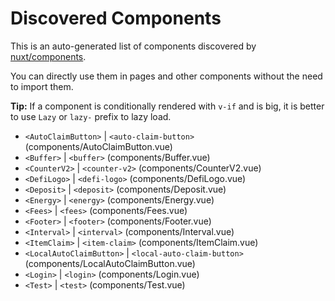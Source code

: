 # Discovered Components

This is an auto-generated list of components discovered by [nuxt/components](https://github.com/nuxt/components).

You can directly use them in pages and other components without the need to import them.

**Tip:** If a component is conditionally rendered with `v-if` and is big, it is better to use `Lazy` or `lazy-` prefix to lazy load.

- `<AutoClaimButton>` | `<auto-claim-button>` (components/AutoClaimButton.vue)
- `<Buffer>` | `<buffer>` (components/Buffer.vue)
- `<CounterV2>` | `<counter-v2>` (components/CounterV2.vue)
- `<DefiLogo>` | `<defi-logo>` (components/DefiLogo.vue)
- `<Deposit>` | `<deposit>` (components/Deposit.vue)
- `<Energy>` | `<energy>` (components/Energy.vue)
- `<Fees>` | `<fees>` (components/Fees.vue)
- `<Footer>` | `<footer>` (components/Footer.vue)
- `<Interval>` | `<interval>` (components/Interval.vue)
- `<ItemClaim>` | `<item-claim>` (components/ItemClaim.vue)
- `<LocalAutoClaimButton>` | `<local-auto-claim-button>` (components/LocalAutoClaimButton.vue)
- `<Login>` | `<login>` (components/Login.vue)
- `<Test>` | `<test>` (components/Test.vue)
